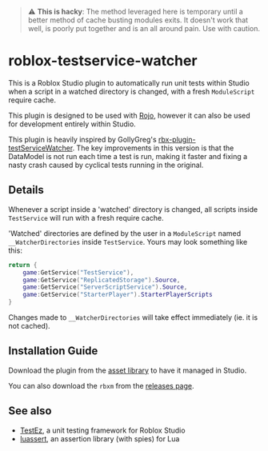 > :warning: **This is hacky**: The method leveraged here is temporary until a better method of cache busting modules exits. It doesn't work that well, is poorly put together and is an all around pain. Use with caution.

# roblox-testservice-watcher

This is a Roblox Studio plugin to automatically run unit tests within Studio when a script in a watched directory is changed, with a fresh `ModuleScript` require cache.

This plugin is designed to be used with [Rojo](https://github.com/Roblox/rojo), however it can also be used for development entirely within Studio.

This plugin is heavily inspired by GollyGreg's [rbx-plugin-testServiceWatcher](https://github.com/benbrimeyer/rbx-plugin-testServiceWatcher/). The key improvements in this version is that the DataModel is not run each time a test is run, making it faster and fixing a nasty crash caused by cyclical tests running in the original.

## Details

Whenever a script inside a 'watched' directory is changed, all scripts inside `TestService` will run with a fresh require cache.

'Watched' directories are defined by the user in a `ModuleScript` named `__WatcherDirectories` inside `TestService`. Yours may look something like this:

```lua
return {
    game:GetService("TestService"),
    game:GetService("ReplicatedStorage").Source,
    game:GetService("ServerScriptService").Source,
    game:GetService("StarterPlayer").StarterPlayerScripts
}
```

Changes made to `__WatcherDirectories` will take effect immediately (ie. it is not cached).

## Installation Guide

Download the plugin from the [asset library](ADD_URL_HERE) to have it managed in Studio.

You can also download the `rbxm` from the [releases page](https://github.com/OrbitalOwen/roblox-testservice-watcher/releases/latest).

## See also

-   [TestEz](https://github.com/Roblox/testez), a unit testing framework for Roblox Studio
-   [luassert](https://github.com/Olivine-Labs/luassert), an assertion library (with spies) for Lua
